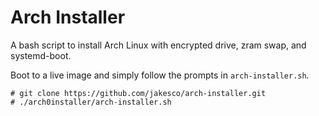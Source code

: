# Arch Installer

A bash script to install Arch Linux with encrypted drive, zram swap, and systemd-boot. 

Boot to a live image and simply follow the prompts in `arch-installer.sh`.

```
# git clone https://github.com/jakesco/arch-installer.git
# ./arch0installer/arch-installer.sh
```
